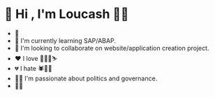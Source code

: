 # :handshake: Hi , I'm Loucash :sauna_man:

- :frog: 
- :robot: I'm currently learning SAP/ABAP.
- :handshake: I'm looking to collaborate on website/application creation project. 
- :heart: I love :musical_score::croissant::dancer::skier:
- :broken_heart: I hate :spider::cop::shopping_cart:
- :ok_man: I'm passionate about politics and governance.
- :raising_hand_man:

<!--
**zeldacod5/zeldacod5** is a ✨ _special_ ✨ repository because its `README.md` (this file) appears on your GitHub profile.

Here are some ideas to get you started:

- 🔭 I’m currently working on the 
- 🌱 I’m currently learning ...
- 👯 I’m looking to collaborate on ...
- 🤔 I’m looking for help with ...
- 💬 Ask me about ...
- 📫 How to reach me: ...
- 😄 Pronouns: ...
- ⚡ Fun fact: ...
-->
